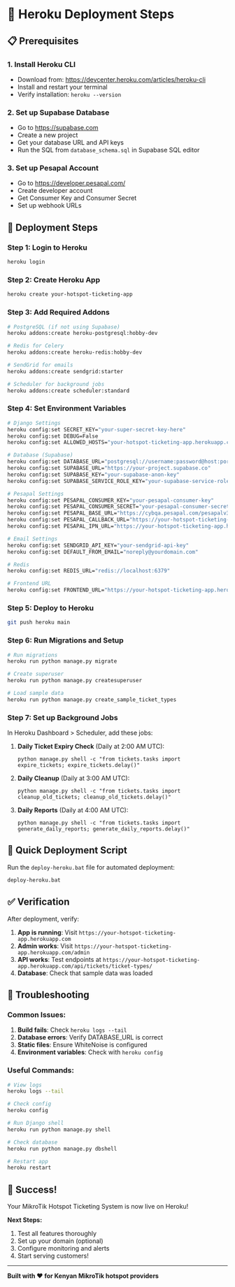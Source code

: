 # 🚀 Heroku Deployment Steps

## 📋 Prerequisites

### 1. Install Heroku CLI
- Download from: https://devcenter.heroku.com/articles/heroku-cli
- Install and restart your terminal
- Verify installation: `heroku --version`

### 2. Set up Supabase Database
- Go to https://supabase.com
- Create a new project
- Get your database URL and API keys
- Run the SQL from `database_schema.sql` in Supabase SQL editor

### 3. Set up Pesapal Account
- Go to https://developer.pesapal.com/
- Create developer account
- Get Consumer Key and Consumer Secret
- Set up webhook URLs

## 🚀 Deployment Steps

### Step 1: Login to Heroku
```bash
heroku login
```

### Step 2: Create Heroku App
```bash
heroku create your-hotspot-ticketing-app
```

### Step 3: Add Required Addons
```bash
# PostgreSQL (if not using Supabase)
heroku addons:create heroku-postgresql:hobby-dev

# Redis for Celery
heroku addons:create heroku-redis:hobby-dev

# SendGrid for emails
heroku addons:create sendgrid:starter

# Scheduler for background jobs
heroku addons:create scheduler:standard
```

### Step 4: Set Environment Variables
```bash
# Django Settings
heroku config:set SECRET_KEY="your-super-secret-key-here"
heroku config:set DEBUG=False
heroku config:set ALLOWED_HOSTS="your-hotspot-ticketing-app.herokuapp.com"

# Database (Supabase)
heroku config:set DATABASE_URL="postgresql://username:password@host:port/database"
heroku config:set SUPABASE_URL="https://your-project.supabase.co"
heroku config:set SUPABASE_KEY="your-supabase-anon-key"
heroku config:set SUPABASE_SERVICE_ROLE_KEY="your-supabase-service-role-key"

# Pesapal Settings
heroku config:set PESAPAL_CONSUMER_KEY="your-pesapal-consumer-key"
heroku config:set PESAPAL_CONSUMER_SECRET="your-pesapal-consumer-secret"
heroku config:set PESAPAL_BASE_URL="https://cybqa.pesapal.com/pesapalv3/api/"
heroku config:set PESAPAL_CALLBACK_URL="https://your-hotspot-ticketing-app.herokuapp.com/api/payments/pesapal/callback/"
heroku config:set PESAPAL_IPN_URL="https://your-hotspot-ticketing-app.herokuapp.com/api/payments/pesapal/ipn/"

# Email Settings
heroku config:set SENDGRID_API_KEY="your-sendgrid-api-key"
heroku config:set DEFAULT_FROM_EMAIL="noreply@yourdomain.com"

# Redis
heroku config:set REDIS_URL="redis://localhost:6379"

# Frontend URL
heroku config:set FRONTEND_URL="https://your-hotspot-ticketing-app.herokuapp.com"
```

### Step 5: Deploy to Heroku
```bash
git push heroku main
```

### Step 6: Run Migrations and Setup
```bash
# Run migrations
heroku run python manage.py migrate

# Create superuser
heroku run python manage.py createsuperuser

# Load sample data
heroku run python manage.py create_sample_ticket_types
```

### Step 7: Set up Background Jobs
In Heroku Dashboard > Scheduler, add these jobs:

1. **Daily Ticket Expiry Check** (Daily at 2:00 AM UTC):
   ```
   python manage.py shell -c "from tickets.tasks import expire_tickets; expire_tickets.delay()"
   ```

2. **Daily Cleanup** (Daily at 3:00 AM UTC):
   ```
   python manage.py shell -c "from tickets.tasks import cleanup_old_tickets; cleanup_old_tickets.delay()"
   ```

3. **Daily Reports** (Daily at 4:00 AM UTC):
   ```
   python manage.py shell -c "from tickets.tasks import generate_daily_reports; generate_daily_reports.delay()"
   ```

## 🎯 Quick Deployment Script

Run the `deploy-heroku.bat` file for automated deployment:

```bash
deploy-heroku.bat
```

## ✅ Verification

After deployment, verify:

1. **App is running**: Visit `https://your-hotspot-ticketing-app.herokuapp.com`
2. **Admin works**: Visit `https://your-hotspot-ticketing-app.herokuapp.com/admin`
3. **API works**: Test endpoints at `https://your-hotspot-ticketing-app.herokuapp.com/api/tickets/ticket-types/`
4. **Database**: Check that sample data was loaded

## 🔧 Troubleshooting

### Common Issues:

1. **Build fails**: Check `heroku logs --tail`
2. **Database errors**: Verify DATABASE_URL is correct
3. **Static files**: Ensure WhiteNoise is configured
4. **Environment variables**: Check with `heroku config`

### Useful Commands:

```bash
# View logs
heroku logs --tail

# Check config
heroku config

# Run Django shell
heroku run python manage.py shell

# Check database
heroku run python manage.py dbshell

# Restart app
heroku restart
```

## 🎉 Success!

Your MikroTik Hotspot Ticketing System is now live on Heroku! 

**Next Steps:**
1. Test all features thoroughly
2. Set up your domain (optional)
3. Configure monitoring and alerts
4. Start serving customers!

---

**Built with ❤️ for Kenyan MikroTik hotspot providers**
